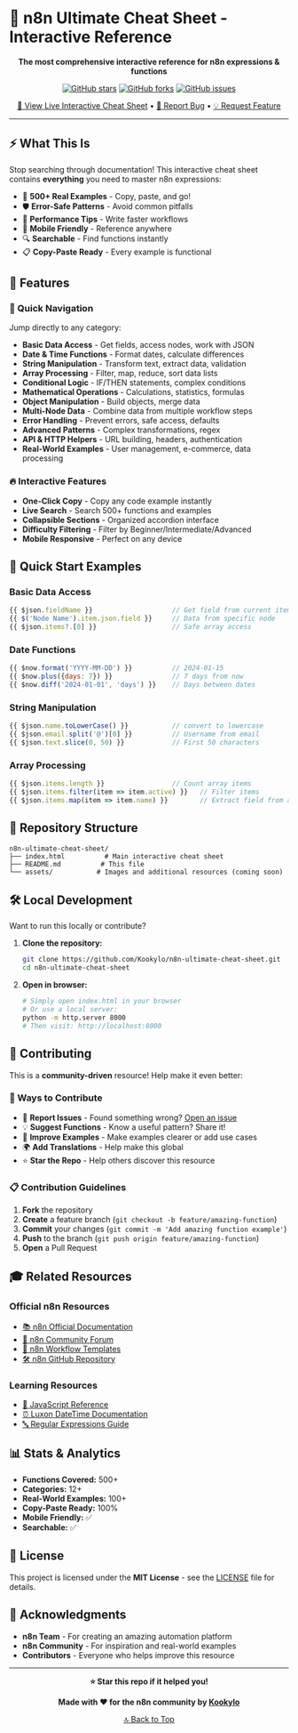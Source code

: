 # 🚀 n8n Ultimate Cheat Sheet - Interactive Reference

<div align="center">

**The most comprehensive interactive reference for n8n expressions & functions**

[![GitHub stars](https://img.shields.io/github/stars/Kookylo/n8n-ultimate-cheat-sheet?style=social)](https://github.com/Kookylo/n8n-ultimate-cheat-sheet/stargazers)
[![GitHub forks](https://img.shields.io/github/forks/Kookylo/n8n-ultimate-cheat-sheet?style=social)](https://github.com/Kookylo/n8n-ultimate-cheat-sheet/network/members)
[![GitHub issues](https://img.shields.io/github/issues/Kookylo/n8n-ultimate-cheat-sheet)](https://github.com/Kookylo/n8n-ultimate-cheat-sheet/issues)

[📖 View Live Interactive Cheat Sheet](https://kookylo.github.io/n8n-ultimate-cheat-sheet(https://n8ncheaters.codeshiftautomations.online/)(https://n8ncheaters.codeshiftautomations.online/)) • [🐛 Report Bug](https://github.com/Kookylo/n8n-ultimate-cheat-sheet/issues) • [💡 Request Feature](https://github.com/Kookylo/n8n-ultimate-cheat-sheet/issues)

</div>

---

## ⚡ What This Is

Stop searching through documentation! This interactive cheat sheet contains **everything** you need to master n8n expressions:

- 🎯 **500+ Real Examples** - Copy, paste, and go!
- 🛡️ **Error-Safe Patterns** - Avoid common pitfalls
- 🚀 **Performance Tips** - Write faster workflows
- 📱 **Mobile Friendly** - Reference anywhere
- 🔍 **Searchable** - Find functions instantly
- 📋 **Copy-Paste Ready** - Every example is functional

## 🎉 Features

### 🧭 Quick Navigation
Jump directly to any category:
- **Basic Data Access** - Get fields, access nodes, work with JSON
- **Date & Time Functions** - Format dates, calculate differences
- **String Manipulation** - Transform text, extract data, validation
- **Array Processing** - Filter, map, reduce, sort data lists
- **Conditional Logic** - IF/THEN statements, complex conditions
- **Mathematical Operations** - Calculations, statistics, formulas
- **Object Manipulation** - Build objects, merge data
- **Multi-Node Data** - Combine data from multiple workflow steps
- **Error Handling** - Prevent errors, safe access, defaults
- **Advanced Patterns** - Complex transformations, regex
- **API & HTTP Helpers** - URL building, headers, authentication
- **Real-World Examples** - User management, e-commerce, data processing

### 🔥 Interactive Features
- **One-Click Copy** - Copy any code example instantly
- **Live Search** - Search 500+ functions and examples
- **Collapsible Sections** - Organized accordion interface
- **Difficulty Filtering** - Filter by Beginner/Intermediate/Advanced
- **Mobile Responsive** - Perfect on any device

## 🚀 Quick Start Examples

### Basic Data Access
```javascript
{{ $json.fieldName }}                    // Get field from current item
{{ $('Node Name').item.json.field }}     // Data from specific node
{{ $json.items?.[0] }}                   // Safe array access
```

### Date Functions
```javascript
{{ $now.format('YYYY-MM-DD') }}          // 2024-01-15
{{ $now.plus({days: 7}) }}               // 7 days from now
{{ $now.diff('2024-01-01', 'days') }}    // Days between dates
```

### String Manipulation
```javascript
{{ $json.name.toLowerCase() }}           // convert to lowercase
{{ $json.email.split('@')[0] }}          // Username from email
{{ $json.text.slice(0, 50) }}            // First 50 characters
```

### Array Processing
```javascript
{{ $json.items.length }}                 // Count array items
{{ $json.items.filter(item => item.active) }}   // Filter items
{{ $json.items.map(item => item.name) }}        // Extract field from all items
```

## 📁 Repository Structure

```
n8n-ultimate-cheat-sheet/
├── index.html          # Main interactive cheat sheet
├── README.md          # This file
└── assets/           # Images and additional resources (coming soon)
```

## 🛠️ Local Development

Want to run this locally or contribute?

1. **Clone the repository:**
   ```bash
   git clone https://github.com/Kookylo/n8n-ultimate-cheat-sheet.git
   cd n8n-ultimate-cheat-sheet
   ```

2. **Open in browser:**
   ```bash
   # Simply open index.html in your browser
   # Or use a local server:
   python -m http.server 8000
   # Then visit: http://localhost:8000
   ```

## 🤝 Contributing

This is a **community-driven** resource! Help make it even better:

### 🎯 Ways to Contribute
- 🐛 **Report Issues** - Found something wrong? [Open an issue](https://github.com/Kookylo/n8n-ultimate-cheat-sheet/issues)
- 💡 **Suggest Functions** - Know a useful pattern? Share it!
- 📖 **Improve Examples** - Make examples clearer or add use cases
- 🌍 **Add Translations** - Help make this global
- ⭐ **Star the Repo** - Help others discover this resource

### 📋 Contribution Guidelines
1. **Fork** the repository
2. **Create** a feature branch (`git checkout -b feature/amazing-function`)
3. **Commit** your changes (`git commit -m 'Add amazing function example'`)
4. **Push** to the branch (`git push origin feature/amazing-function`)
5. **Open** a Pull Request

## 🎓 Related Resources

### Official n8n Resources
- [📚 n8n Official Documentation](https://docs.n8n.io/)
- [💬 n8n Community Forum](https://community.n8n.io/)
- [🎯 n8n Workflow Templates](https://n8n.io/workflows/)
- [🛠️ n8n GitHub Repository](https://github.com/n8n-io/n8n)

### Learning Resources
- [📱 JavaScript Reference](https://developer.mozilla.org/en-US/docs/Web/JavaScript/Reference)
- [⏰ Luxon DateTime Documentation](https://moment.github.io/luxon/)
- [🔤 Regular Expressions Guide](https://regexr.com/)

## 📊 Stats & Analytics

- **Functions Covered:** 500+
- **Categories:** 12+
- **Real-World Examples:** 100+
- **Copy-Paste Ready:** 100%
- **Mobile Friendly:** ✅
- **Searchable:** ✅

## 📄 License

This project is licensed under the **MIT License** - see the [LICENSE](LICENSE) file for details.

## 🙏 Acknowledgments

- **n8n Team** - For creating an amazing automation platform
- **n8n Community** - For inspiration and real-world examples
- **Contributors** - Everyone who helps improve this resource

---

<div align="center">

**⭐ Star this repo if it helped you!**

**Made with ❤️ for the n8n community by [Kookylo](https://github.com/Kookylo)**

[🔝 Back to Top](#-n8n-ultimate-cheat-sheet---interactive-reference)

</div>
